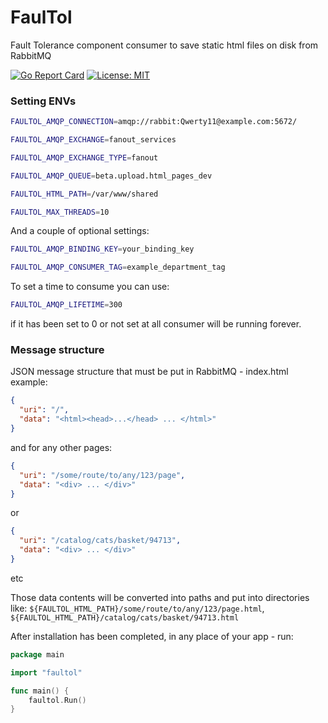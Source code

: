# FaulTol
Fault Tolerance component consumer to save static html files on disk from RabbitMQ

[![Go Report Card](https://goreportcard.com/badge/github.com/arthurkushman/faultol)](https://goreportcard.com/report/github.com/arthurkushman/faultol)
[![License: MIT](https://img.shields.io/badge/License-MIT-blue.svg)](https://opensource.org/licenses/MIT)

### Setting ENVs
```bash
FAULTOL_AMQP_CONNECTION=amqp://rabbit:Qwerty11@example.com:5672/
```

```bash
FAULTOL_AMQP_EXCHANGE=fanout_services
```

```bash
FAULTOL_AMQP_EXCHANGE_TYPE=fanout
```

```bash
FAULTOL_AMQP_QUEUE=beta.upload.html_pages_dev
```

```bash
FAULTOL_HTML_PATH=/var/www/shared
```

```bash
FAULTOL_MAX_THREADS=10
```

And a couple of optional settings:

```bash
FAULTOL_AMQP_BINDING_KEY=your_binding_key
```

```bash
FAULTOL_AMQP_CONSUMER_TAG=example_department_tag
```

To set a time to consume you can use:
```bash
FAULTOL_AMQP_LIFETIME=300
``` 
if it has been set to 0 or not set at all consumer will be running forever.

### Message structure

JSON message structure that must be put in RabbitMQ - index.html example:
```json
{
  "uri": "/",
  "data": "<html><head>...</head> ... </html>"
}
```
and for any other pages:
```json
{
  "uri": "/some/route/to/any/123/page",
  "data": "<div> ... </div>"
}
```
or
```json
{
  "uri": "/catalog/cats/basket/94713",
  "data": "<div> ... </div>"
}
```
etc

Those data contents will be converted into paths and put into directories like: `${FAULTOL_HTML_PATH}/some/route/to/any/123/page.html`, `${FAULTOL_HTML_PATH}/catalog/cats/basket/94713.html`

After installation has been completed, in any place of your app - run:
```go
package main

import "faultol"

func main() {
    faultol.Run()
}
```